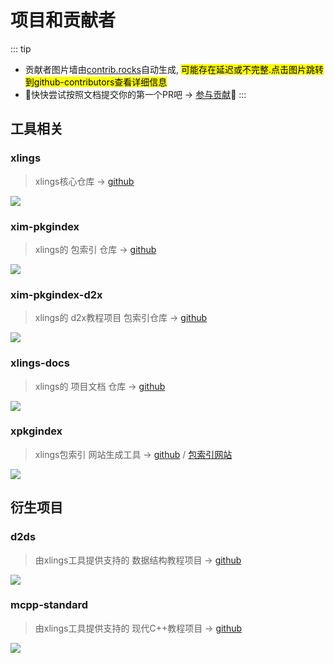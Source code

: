 # 项目和贡献者

::: tip
- 贡献者图片墙由[contrib.rocks](https://contrib.rocks/)自动生成, <mark>可能存在延迟或不完整.点击图片跳转到github-contributors查看详细信息</mark>
- :tada:快快尝试按照文档提交你的第一个PR吧 -> [参与贡献](/documents/community/contribute/issues.md):tada:
:::

## 工具相关

### xlings

> xlings核心仓库 -> [github](https://github.com/d2learn/xlings)

<a href="https://github.com/d2learn/xlings/graphs/contributors">
  <img src="https://contrib.rocks/image?repo=d2learn/xlings" />
</a>

### xim-pkgindex

> xlings的 包索引 仓库 -> [github](https://github.com/d2learn/xim-pkgindex)

<a href="https://github.com/d2learn/xim-pkgindex/graphs/contributors">
  <img src="https://contrib.rocks/image?repo=d2learn/xim-pkgindex" />
</a>

### xim-pkgindex-d2x

> xlings的 d2x教程项目 包索引仓库 -> [github](https://github.com/d2learn/xim-pkgindex-d2x)

<a href="https://github.com/d2learn/xim-pkgindex-d2x/graphs/contributors">
  <img src="https://contrib.rocks/image?repo=d2learn/xim-pkgindex-d2x" />
</a>

### xlings-docs

> xlings的 项目文档 仓库 -> [github](https://github.com/d2learn/xlings-docs)

<a href="https://github.com/d2learn/xlings-docs/graphs/contributors">
  <img src="https://contrib.rocks/image?repo=d2learn/xlings-docs" />
</a>

### xpkgindex

> xlings包索引 网站生成工具 -> [github](https://github.com/d2learn/xpkgindex) / [包索引网站](https://d2learn.github.io/xim-pkgindex)

<a href="https://github.com/d2learn/xpkgindex/graphs/contributors">
  <img src="https://contrib.rocks/image?repo=d2learn/xpkgindex" />
</a>

## 衍生项目

### d2ds

> 由xlings工具提供支持的 数据结构教程项目 -> [github](https://github.com/d2learn/d2ds)

<a href="https://github.com/d2learn/d2ds/graphs/contributors">
  <img src="https://contrib.rocks/image?repo=d2learn/d2ds" />
</a>

### mcpp-standard

> 由xlings工具提供支持的 现代C++教程项目 -> [github](https://github.com/Sunrisepeak/mcpp-standard)

<a href="https://github.com/Sunrisepeak/mcpp-standard/graphs/contributors">
  <img src="https://contrib.rocks/image?repo=Sunrisepeak/mcpp-standard" />
</a>